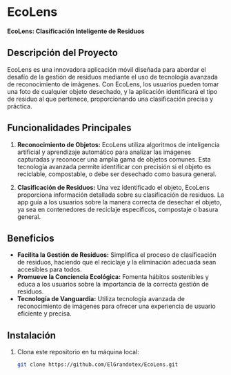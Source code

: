 # EcoLens

**EcoLens: Clasificación Inteligente de Residuos**

## Descripción del Proyecto

EcoLens es una innovadora aplicación móvil diseñada para abordar el desafío de la gestión de residuos mediante el uso de tecnología avanzada de reconocimiento de imágenes. Con EcoLens, los usuarios pueden tomar una foto de cualquier objeto desechado, y la aplicación identificará el tipo de residuo al que pertenece, proporcionando una clasificación precisa y práctica.

## Funcionalidades Principales

1. **Reconocimiento de Objetos:**
   EcoLens utiliza algoritmos de inteligencia artificial y aprendizaje automático para analizar las imágenes capturadas y reconocer una amplia gama de objetos comunes. Esta tecnología avanzada permite identificar con precisión si el objeto es reciclable, compostable, o debe ser desechado como basura general.

2. **Clasificación de Residuos:**
   Una vez identificado el objeto, EcoLens proporciona información detallada sobre su clasificación de residuos. La app guía a los usuarios sobre la manera correcta de desechar el objeto, ya sea en contenedores de reciclaje específicos, compostaje o basura general.

## Beneficios

- **Facilita la Gestión de Residuos:** Simplifica el proceso de clasificación de residuos, haciendo que el reciclaje y la eliminación adecuada sean accesibles para todos.
- **Promueve la Conciencia Ecológica:** Fomenta hábitos sostenibles y educa a los usuarios sobre la importancia de la correcta gestión de residuos.
- **Tecnología de Vanguardia:** Utiliza tecnología avanzada de reconocimiento de imágenes para ofrecer una experiencia de usuario eficiente y precisa.

## Instalación

1. Clona este repositorio en tu máquina local:
   ```bash
   git clone https://github.com/ElGrandotex/EcoLens.git
